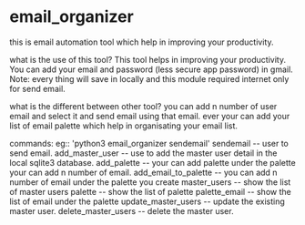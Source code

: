 # email_organizer
this is email automation tool which help in improving your productivity.


what is the use of this tool?
    This tool helps in improving your productivity.
    You can add your email and password (less secure app password) in gmail.
    Note: every thing will save in locally and this module required internet only for send email.
    
what is the different between other tool?
    you can add n number of user email and select it and send email using that email.
    ever your can add your list of email palette which help in organisating your email list.
    
commands: eg:: 'python3 email_organizer sendemail'
    sendemail  -- user to send email.
    add_master_user  -- use to add the master user detail in the local sqlite3 database.
    add_palette  --  your can add palette under the palette your can add n number of email.
    add_email_to_palette  --  you can add n number of email under the palette you create
    master_users  --  show the list of master users
    palette   --  show the list of palette
    palette_email  -- show the list of email under the palette
    update_master_users  --  update the existing master user.
    delete_master_users  --  delete the master user.
